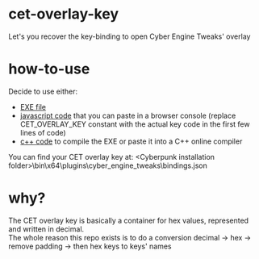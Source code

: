 # cet-overlay-key
Let's you recover the key-binding to open Cyber Engine Tweaks' overlay

# how-to-use
Decide to use either:
- [EXE file](https://github.com/ouqilbo/cet-overlay-key/releases/download/Release/cet-overlay-key.exe)
- [javascript code](https://github.com/ouqilbo/cet-overlay-key/blob/main/cet-overlay-key.js) that you can paste in a browser console (replace CET_OVERLAY_KEY constant with the actual key code in the first few lines of code)
- [c++ code](https://github.com/ouqilbo/cet-overlay-key/blob/main/cet-overlay-key.cpp) to compile the EXE or paste it into a C++ online compiler
<!-- list end -->
You can find your CET overlay key at: \<Cyberpunk installation folder\>\bin\x64\plugins\cyber_engine_tweaks\bindings.json

# why?
The CET overlay key is basically a container for hex values, represented and written in decimal.\
The whole reason this repo exists is to do a conversion decimal -> hex -> remove padding -> then hex keys to keys' names
